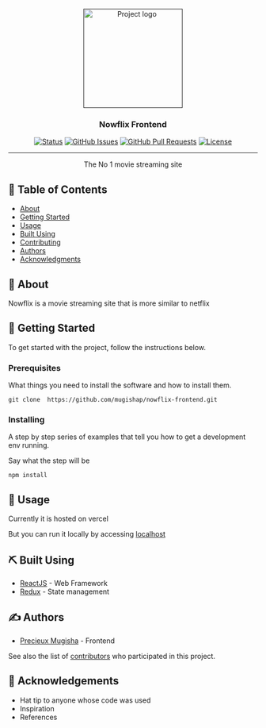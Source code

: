 <p align="center">
  <a href="" rel="noopener">
 <img width=200px height=200px src="/logo.svg" alt="Project logo"></a>
</p>

<h3 align="center">Nowflix Frontend</h3>

<div align="center">

[![Status](https://img.shields.io/badge/status-active-success.svg)]()
[![GitHub Issues](https://img.shields.io/github/issues/kylelobo/The-Documentation-Compendium.svg)](https://github.com/mugishap/nowflix-backend/issues)
[![GitHub Pull Requests](https://img.shields.io/github/issues-pr/kylelobo/The-Documentation-Compendium.svg)](https://github.com/mugishap/nowflix-backend/pulls)
[![License](https://img.shields.io/badge/license-MIT-blue.svg)](/LICENSE)

</div>

---

<p align="center"> The No 1 movie streaming site
    <br> 
</p>

## 📝 Table of Contents

- [About](#about)
- [Getting Started](#getting_started)
- [Usage](#usage)
- [Built Using](#built_using)
- [Contributing](../CONTRIBUTING.md)
- [Authors](#authors)
- [Acknowledgments](#acknowledgement)

## 🧐 About <a name = "about"></a>

Nowflix is a movie streaming site that is more similar to netflix

## 🏁 Getting Started <a name = "getting_started"></a>

To get started with the project, follow the instructions below.

### Prerequisites

What things you need to install the software and how to install them.


```
git clone  https://github.com/mugishap/nowflix-frontend.git
```

### Installing

A step by step series of examples that tell you how to get a development env running.

Say what the step will be

```
npm install
```

## 🎈 Usage <a name="usage"></a>

Currently it is hosted on vercel

But you can run it locally by accessing [localhost](https://localhost:3000)


## ⛏️ Built Using <a name = "built_using"></a>

- [ReactJS](https://reactjs.org/) - Web Framework
- [Redux](https://nodejs.org/en/) - State management

## ✍️ Authors <a name = "authors"></a>

- [Precieux Mugisha](https://github.com/mugishap) - Frontend

See also the list of [contributors](https://github.com/mugishap/nowflix-backend/contributors) who participated in this project.

## 🎉 Acknowledgements <a name = "acknowledgement"></a>

- Hat tip to anyone whose code was used
- Inspiration
- References

